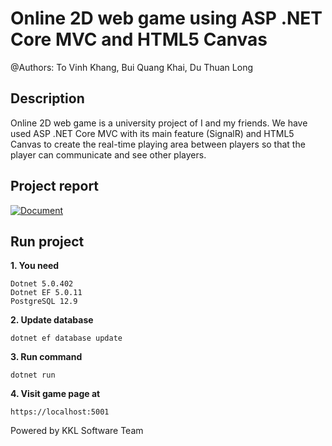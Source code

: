 # Online 2D web game using ASP .NET Core MVC and HTML5 Canvas

@Authors: To Vinh Khang, Bui Quang Khai, Du Thuan Long

## Description

Online 2D web game is a university project of I and my friends. We have used ASP .NET Core MVC with its main feature (SignalR) and HTML5 Canvas to create the real-time playing area between players so that the player can communicate and see other players.

## Project report

[![Document](https://img.shields.io/badge/See%20Report-v1.0-blue?style=for-the-badge&logo=github)](https://github.com/ToVinhKhang/All-Reports/blob/main/GAME/GAME_2D-Journey.pdf)

## Run project

**1. You need**

```
Dotnet 5.0.402
Dotnet EF 5.0.11
PostgreSQL 12.9
```

**2. Update database**

```
dotnet ef database update
```

**3. Run command**

```
dotnet run
```

**4. Visit game page at**

```
https://localhost:5001
```

Powered by KKL Software Team
